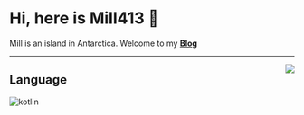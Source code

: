 # Hi, here is Mill413 👋

Mill is an island in Antarctica.
Welcome to my [**Blog**](http://blog.harumill.top/)

----------------------

<a href="https://github.com/anuraghazra/github-readme-stats"><img align="right" src="https://github-readme-stats.vercel.app/api?theme=vue&include_all_commits=true&username=Mill413&show_icons=true&hide_border=true"></a>

## Language
![kotlin](https://img.shields.io/badge/-Kotlin-orange?style=flat-square&logo=Kotlin&logoColor=fff)
